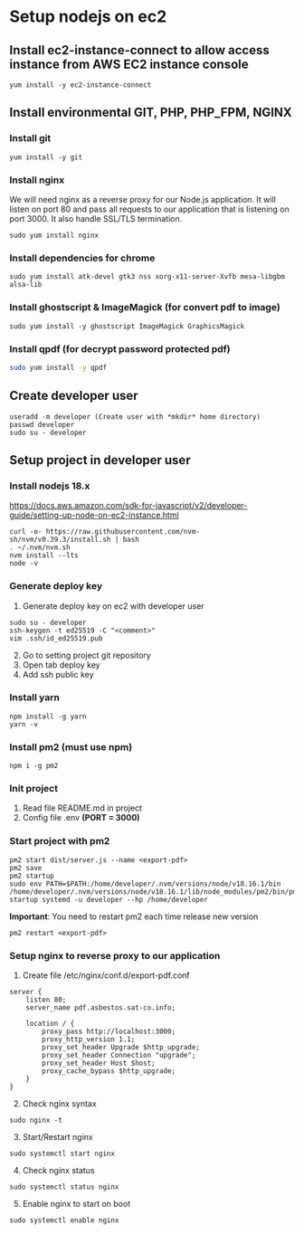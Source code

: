 # Setup nodejs on ec2

## Install ec2-instance-connect to allow access instance from AWS EC2 instance console

```
yum install -y ec2-instance-connect
```

## Install environmental GIT, PHP, PHP_FPM, NGINX

### Install git

```
yum install -y git
```

### Install nginx

We will need nginx as a reverse proxy for our Node.js application.
It will listen on port 80 and pass all requests to our application that is listening on port 3000.
It also handle SSL/TLS termination.

```
sudo yum install nginx
```

### Install dependencies for chrome

```
sudo yum install atk-devel gtk3 nss xorg-x11-server-Xvfb mesa-libgbm alsa-lib
```

### Install ghostscript & ImageMagick (for convert pdf to image)

```
sudo yum install -y ghostscript ImageMagick GraphicsMagick
```

### Install qpdf (for decrypt password protected pdf)

```bash
sudo yum install -y qpdf
```

## Create developer user

```
useradd -m developer (Create user with *mkdir* home directory)
passwd developer
sudo su - developer
```

## Setup project in developer user

### Install nodejs 18.x

https://docs.aws.amazon.com/sdk-for-javascript/v2/developer-guide/setting-up-node-on-ec2-instance.html

```
curl -o- https://raw.githubusercontent.com/nvm-sh/nvm/v0.39.3/install.sh | bash
. ~/.nvm/nvm.sh
nvm install --lts
node -v
```

### Generate deploy key

1. Generate deploy key on ec2 with developer user

```
sudo su - developer
ssh-keygen -t ed25519 -C "<comment>"
vim .ssh/id_ed25519.pub
```

2. Go to setting project git repository
3. Open tab deploy key
4. Add ssh public key

### Install yarn

```
npm install -g yarn
yarn -v
```

### Install pm2 (must use npm)

```
npm i -g pm2
```

### Init project

1. Read file README.md in project
2. Config file .env **(PORT = 3000)**

### Start project with pm2

```
pm2 start dist/server.js --name <export-pdf>
pm2 save
pm2 startup
sudo env PATH=$PATH:/home/developer/.nvm/versions/node/v18.16.1/bin /home/developer/.nvm/versions/node/v18.16.1/lib/node_modules/pm2/bin/pm2 startup systemd -u developer --hp /home/developer
```

**Important**:
You need to restart pm2 each time release new version

```
pm2 restart <export-pdf>
```

### Setup nginx to reverse proxy to our application

1. Create file /etc/nginx/conf.d/export-pdf.conf

```
server {
    listen 80;
    server_name pdf.asbestos.sat-co.info;
    
    location / {
        proxy_pass http://localhost:3000;
        proxy_http_version 1.1;
        proxy_set_header Upgrade $http_upgrade;
        proxy_set_header Connection "upgrade";
        proxy_set_header Host $host;
        proxy_cache_bypass $http_upgrade;
    }
}
```

2. Check nginx syntax

```
sudo nginx -t
```

3. Start/Restart nginx

```
sudo systemctl start nginx
```

4. Check nginx status

```
sudo systemctl status nginx
```

5. Enable nginx to start on boot

```
sudo systemctl enable nginx
```



